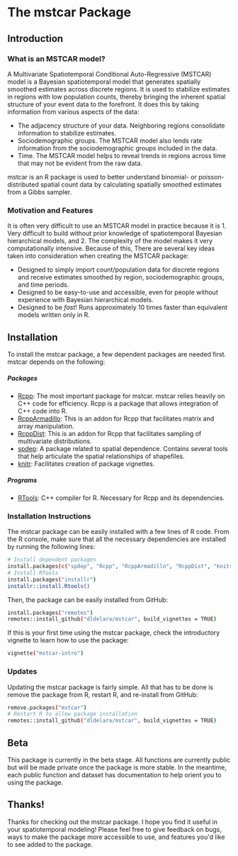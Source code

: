 # The mstcar Package
## Introduction
### What is an MSTCAR model?

A Multivariate Spatiotemporal Conditional Auto-Regressive (MSTCAR) model is a Bayesian spatiotemporal model that generates spatially smoothed estimates across discrete regions. It is used to stabilize estimates in regions with low population counts, thereby bringing the inherent spatial structure of your event data to the forefront. It does this by taking information from various aspects of the data:
- The adjacency structure of your data. Neighboring regions consolidate information to stabilize estimates.
- Sociodemographic groups. The MSTCAR model also lends rate information from the sociodemographic groups included in the data.
- Time. The MSTCAR model helps to reveal trends in regions across time that may not be evident from the raw data.

mstcar is an R package is used to better understand binomial- or poisson-distributed spatial count data by calculating spatially smoothed estimates from a Gibbs sampler.

### Motivation and Features

It is often very difficult to use an MSTCAR model in practice because it is 1. Very difficult to build without prior knowledge of spatiotemporal Bayesian hierarchical models, and 2. The complexity of the model makes it very computationally intensive. Because of this, There are several key ideas taken into consideration when creating the MSTCAR package:

- Designed to simply import count/population data for discrete regions and receive estimates smoothed by region, sociodemographic groups, and time periods.
- Designed to be easy-to-use and accessible, even for people without experience with Bayesian hierarchical models.
- Designed to be *fast*! Runs approximately 10 times faster than equivalent models written only in R.

## Installation

To install the mstcar package, a few dependent packages are needed first. mstcar depends on the following:

##### Packages
- [Rcpp](https://cran.r-project.org/package=Rcpp): The most important package for mstcar. mstcar relies heavily on C++ code for efficiency. Rcpp is a package that allows integration of C++ code into R.
- [RcppArmadillo](https://cran.r-project.org/package=RcppArmadillo): This is an addon for Rcpp that facilitates matrix and array manipulation.
- [RcppDist](https://cran.r-project.org/package=RcppDist): This is an addon for Rcpp that facilitates sampling of multivariate distributions.
- [spdep](https://cran.r-project.org/package=spdep): A package related to spatial dependence. Contains several tools that help articulate the spatial relationships of shapefiles.
- [knitr](https://cran.r-project.org/package=knitr): Facilitates creation of package vignettes.
##### Programs
- [RTools](https://cran.r-project.org/bin/windows/Rtools/): C++ compiler for R. Necessary for Rcpp and its dependencies.

### Installation Instructions
The mstcar package can be easily installed with a few lines of R code. From the R console, make sure that all the necessary dependencies are installed by running the following lines:

```sh
# Install dependent packages
install.packages(c("spdep", "Rcpp", "RcppArmadillo", "RcppDist", "knitr"))
# Install RTools
install.packages("installr")
installr::install.Rtools()
```
Then, the package can be easily installed from GitHub:
```sh
install.packages("remotes")
remotes::install_github("dldelara/mstcar", build_vignettes = TRUE)
```
If this is your first time using the mstcar package, check the introductory vignette to learn how to use the package:
```sh
vignette("mstcar-intro")
```

### Updates
Updating the mstcar package is fairly simple. All that has to be done is remove the package from R, restart R, and re-install from GitHub:
```sh
remove.packages("mstcar")
# Restart R to allow package installation
remotes::install_github("dldelara/mstcar", build_vignettes = TRUE)
```

## Beta
This package is currently in the beta stage. All functions are currently public but will be made private once the package is more stable. In the meantime, each public function and dataset has documentation to help orient you to using the package.

## Thanks!
Thanks for checking out the mstcar package. I hope you find it useful in your spatiotemporal modeling! Please feel free to give feedback on bugs, ways to make the package more accessible to use, and features you'd like to see added to the package.
